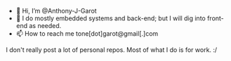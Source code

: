 - 👋 Hi, I’m @Anthony-J-Garot
- 👀 I do mostly embedded systems and back-end; but I will dig into front-end as needed.
- 📫 How to reach me tone[dot]garot@gmail[.]com

I don't really post a lot of personal repos. Most of what I do is for work. :/

<!---
Anthony-J-Garot/Anthony-J-Garot is a ✨ special ✨ repository because its `README.md` (this file) appears on your GitHub profile.
You can click the Preview link to take a look at your changes.
--->
